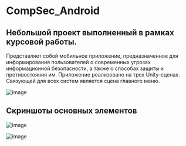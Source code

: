 # CompSec_Android

## Небольшой проект выполненный в рамках курсовой работы.

Представляет собой мобильное приложение, предназначенное для информирования пользователей о современных угрозах информационной безопасности, а также о способах защиты и противостояния им.
Приложение реализовано на трех Unity-сценах. Связующей для всех систем является сцена главного меню.

![image](https://github.com/StrayDeR28/CompSec_Android/assets/79637474/76f43d02-522d-4925-b580-26aeccb94803)

## Скриншоты основных элементов

![image](https://github.com/StrayDeR28/CompSec_Android/assets/79637474/b56ddb3d-4645-4da0-83ed-9ae3b1519421)

![image](https://github.com/StrayDeR28/CompSec_Android/assets/79637474/bdeccee8-1c56-4720-a374-028c4cbf0fe9)
